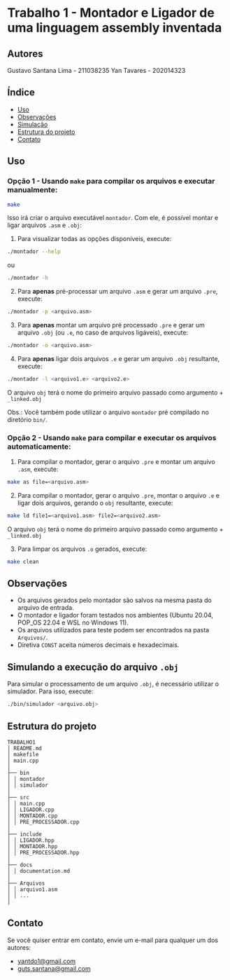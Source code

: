 # Trabalho 1 - Montador e Ligador de uma linguagem assembly inventada

## Autores

Gustavo Santana Lima - 211038235
Yan Tavares - 202014323

## Índice

- [Uso](#Uso)
- [Observações](#Observações)
- [Simulação](#Simulando-a-execução-do-arquivo-obj)
- [Estrutura do projeto](#Estrutura-do-projeto)
- [Contato](#Contato)

## Uso

### Opção 1 - Usando `make` para compilar os arquivos e executar manualmente:

```bash
make
```

Isso irá criar o arquivo executável `montador`. Com ele, é possível montar e ligar arquivos `.asm` e `.obj`:

1. Para visualizar todas as opções disponíveis, execute:

```bash
./montador --help
```

ou

```bash
./montador -h
```

2. Para **apenas** pré-processar um arquivo `.asm` e gerar um arquivo `.pre`, execute:

```bash
./montador -p <arquivo.asm>

```

3. Para **apenas** montar um arquivo pré processado `.pre` e gerar um arquivo `.obj` (ou `.e`, no caso de arquivos ligáveis), execute:

```bash
./montador -o <arquivo.asm>
```

4. Para **apenas** ligar dois arquivos `.e` e gerar um arquivo `.obj` resultante, execute:

```bash
./montador -l <arquivo1.e> <arquivo2.e>
```

O arquivo `obj` terá o nome do primeiro arquivo passado como argumento + `_linked.obj`

Obs.: Você também pode utilizar o arquivo `montador` pré compilado no diretório `bin/`.

### Opção 2 - Usando `make` para compilar e executar os arquivos automaticamente:

1. Para compilar o montador, gerar o arquivo `.pre` e montar um arquivo `.asm`, execute:

```bash
make as file=<arquivo.asm>
```

2. Para compilar o montador, gerar o arquivo `.pre`, montar o arquivo `.e` e ligar dois arquivos, gerando o `obj` resultante, execute:

```bash
make ld file1=<arquivo1.asm> file2=<arquivo2.asm>
```

O arquivo `obj` terá o nome do primeiro arquivo passado como argumento + `_linked.obj`

3. Para limpar os arquivos `.o` gerados, execute:

```bash
make clean
```

## Observações

- Os arquivos gerados pelo montador são salvos na mesma pasta do arquivo de entrada.
- O montador e ligador foram testados nos ambientes (Ubuntu 20.04, POP_OS 22.04 e WSL no Windows 11).
- Os arquivos utilizados para teste podem ser encontrados na pasta `Arquivos/`.
- Diretiva `CONST` aceita números decimais e hexadecimais.

## Simulando a execução do arquivo `.obj`

Para simular o processamento de um arquivo `.obj`, é necessário utilizar o simulador. Para isso, execute:

```bash
./bin/simulador <arquivo.obj>
```

## Estrutura do projeto

```
TRABALHO1
│ README.md
│ makefile
│ main.cpp
│
├── bin
│ │ montador
│ │ simulador
│
├── src
│ │ main.cpp
│ │ LIGADOR.cpp
│ │ MONTADOR.cpp
│ │ PRE_PROCESSADOR.cpp
│
├── include
│ │ LIGADOR.hpp
│ │ MONTADOR.hpp
│ │ PRE_PROCESSADOR.hpp
│
├── docs
│ │ documentation.md
│
├── Arquivos
│ │ arquivo1.asm
│ │ ...
│
```

## Contato

Se você quiser entrar em contato, envie um e-mail para qualquer um dos autores:

- [yantdo1@gmail.com](mailto:yantdo1@gmail.com)
- [guts.santana@gmail.com](mailto:guts.santana@gmail.com)
